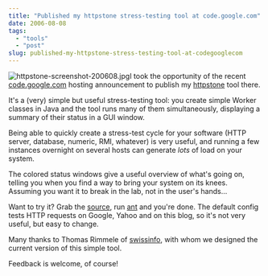 ```yaml
---
title: "Published my httpstone stress-testing tool at code.google.com"
date: 2006-08-08
tags: 
  - "tools"
  - "post"
slug: published-my-httpstone-stress-testing-tool-at-codegooglecom
---
```


![httpstone-screenshot-200608.jpg](http://codeconsult.ch/bertrand/archives/images/httpstone-screenshot-200608.jpg)I took the opportunity of the recent [code.google.com](http://code.google.com) hosting announcement to publish my [httpstone](http://code.google.com/p/httpstone/) tool there.

It's a (very) simple but useful stress-testing tool: you create simple Worker classes in Java and the tool runs many of them simultaneously, displaying a summary of their status in a GUI window.

Being able to quickly create a stress-test cycle for your software (HTTP server, database, numeric, RMI, whatever) is very useful, and running a few instances overnight on several hosts can generate _lots_ of load on your system.

The colored status windows give a useful overview of what's going on, telling you when you find a way to bring your system on its knees. Assuming you want it to break in the lab, not in the user's hands...

Want to try it? Grab the [source](http://code.google.com/p/httpstone/source), run [ant](http://ant.apache.org/) and you're done. The default config tests HTTP requests on Google, Yahoo and on this blog, so it's not very useful, but easy to change.

Many thanks to Thomas Rimmele of [swissinfo](http://swissinfo.ch), with whom we designed the current version of this simple tool.

Feedback is welcome, of course!
